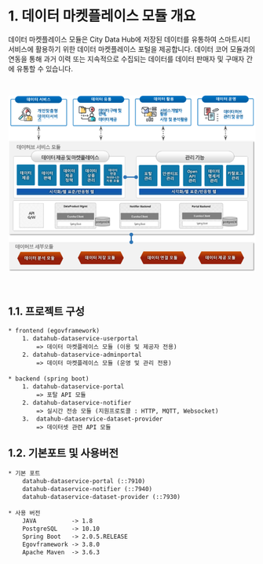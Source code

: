 # 1. 데이터 마켓플레이스 모듈 개요

데이터 마켓플레이스 모듈은 City Data Hub에 저장된 데이터를 유통하여 스마트시티 서비스에 활용하기 위한 데이터 마켓플레이스 포털을 제공합니다. 데이터 코어 모듈과의 연동을 통해 과거 이력 또는 지속적으로 수집되는 데이터를 데이터 판매자 및 구매자 간에 유통할 수 있습니다.

</br>

![](image_01.png)

</br>

## 1.1. 프로젝트 구성

```
* frontend (egovframework)
	1. datahub-dataservice-userportal
		=> 데이터 마켓플레이스 모듈 (이용 및 제공자 전용)
	2. datahub-dataservice-adminportal
		=> 데이터 마켓플레이스 모듈 (운영 및 관리 전용)

* backend (spring boot)
	1. datahub-dataservice-portal
		=> 포탈 API 모듈
	2. datahub-dataservice-notifier
		=> 실시간 전송 모듈 (지원프로토콜 : HTTP, MQTT, Websocket)
	3.  datahub-dataservice-dataset-provider
		=> 데이터셋 관련 API 모듈
```

## 1.2. 기본포트 및 사용버전

```
* 기본 포트
	datahub-dataservice-portal (::7910)
	datahub-dataservice-notifier (::7940)
	datahub-dataservice-dataset-provider (::7930)

* 사용 버전
	JAVA          -> 1.8
	PostgreSQL    -> 10.10
	Spring Boot   -> 2.0.5.RELEASE
	Egovframework -> 3.8.0
	Apache Maven  -> 3.6.3

```
